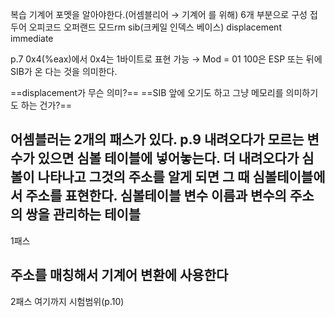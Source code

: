 복습
기계어 포멧을 알아야한다.(어셈블리어 → 기계어 를 위해)
6개 부분으로 구성
접두어
오피코드
오퍼랜드
모드rm
sib(크케일 인덱스 베이스)
displacement
immediate
  
p.7
0x4(%eax)에서 0x4는 1바이트로 표현 가능 → Mod = 01
100은 ESP 또는 뒤에 SIB가 온 다는 것을 의미한다.
  
==displacement가 무슨 의미?==
==SIB 앞에 오기도 하고 그냥 메모리를 의미하기도 하는 건가?==
  
어셈블러는 2개의 패스가 있다.
p.9
내려오다가 모르는 변수가 있으면 심볼 테이블에 넣어놓는다.
더 내려오다가 심볼이 나타나고 그것의 주소를 알게 되면 그 때 심볼테이블에서 주소를 표현한다.
심볼테이블
변수 이름과 변수의 주소의 쌍을 관리하는 테이블
---
1패스
  
주소를 매칭해서 기계어 변환에 사용한다
---
2패스
여기까지 시험범위(p.10)